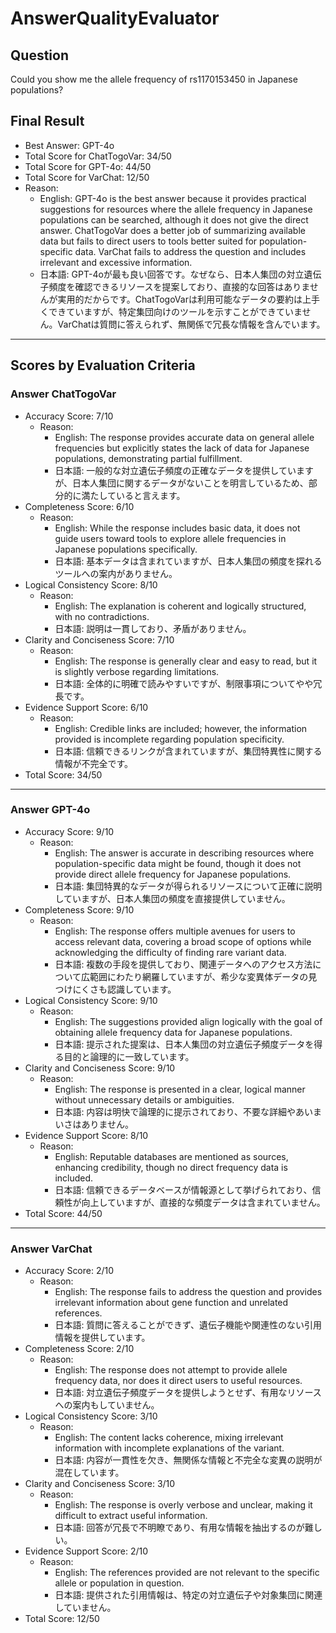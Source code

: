 # AnswerQualityEvaluator

## Question

Could you show me the allele frequency of rs1170153450 in Japanese populations?

## Final Result

- Best Answer: GPT-4o
- Total Score for ChatTogoVar: 34/50
- Total Score for GPT-4o: 44/50
- Total Score for VarChat: 12/50
- Reason:
  - English: GPT-4o is the best answer because it provides practical suggestions for resources where the allele frequency in Japanese populations can be searched, although it does not give the direct answer. ChatTogoVar does a better job of summarizing available data but fails to direct users to tools better suited for population-specific data. VarChat fails to address the question and includes irrelevant and excessive information.
  - 日本語: GPT-4oが最も良い回答です。なぜなら、日本人集団の対立遺伝子頻度を確認できるリソースを提案しており、直接的な回答はありませんが実用的だからです。ChatTogoVarは利用可能なデータの要約は上手くできていますが、特定集団向けのツールを示すことができていません。VarChatは質問に答えられず、無関係で冗長な情報を含んでいます。

---

## Scores by Evaluation Criteria

### Answer ChatTogoVar
- Accuracy Score: 7/10
  - Reason: 
    - English: The response provides accurate data on general allele frequencies but explicitly states the lack of data for Japanese populations, demonstrating partial fulfillment.
    - 日本語: 一般的な対立遺伝子頻度の正確なデータを提供していますが、日本人集団に関するデータがないことを明言しているため、部分的に満たしていると言えます。
- Completeness Score: 6/10
  - Reason: 
    - English: While the response includes basic data, it does not guide users toward tools to explore allele frequencies in Japanese populations specifically.
    - 日本語: 基本データは含まれていますが、日本人集団の頻度を探れるツールへの案内がありません。
- Logical Consistency Score: 8/10
  - Reason: 
    - English: The explanation is coherent and logically structured, with no contradictions.
    - 日本語: 説明は一貫しており、矛盾がありません。
- Clarity and Conciseness Score: 7/10
  - Reason: 
    - English: The response is generally clear and easy to read, but it is slightly verbose regarding limitations.
    - 日本語: 全体的に明確で読みやすいですが、制限事項についてやや冗長です。
- Evidence Support Score: 6/10
  - Reason: 
    - English: Credible links are included; however, the information provided is incomplete regarding population specificity.
    - 日本語: 信頼できるリンクが含まれていますが、集団特異性に関する情報が不完全です。
- Total Score: 34/50

---

### Answer GPT-4o
- Accuracy Score: 9/10
  - Reason: 
    - English: The answer is accurate in describing resources where population-specific data might be found, though it does not provide direct allele frequency for Japanese populations.
    - 日本語: 集団特異的なデータが得られるリソースについて正確に説明していますが、日本人集団の頻度を直接提供していません。
- Completeness Score: 9/10
  - Reason: 
    - English: The response offers multiple avenues for users to access relevant data, covering a broad scope of options while acknowledging the difficulty of finding rare variant data.
    - 日本語: 複数の手段を提供しており、関連データへのアクセス方法について広範囲にわたり網羅していますが、希少な変異体データの見つけにくさも認識しています。
- Logical Consistency Score: 9/10
  - Reason: 
    - English: The suggestions provided align logically with the goal of obtaining allele frequency data for Japanese populations.
    - 日本語: 提示された提案は、日本人集団の対立遺伝子頻度データを得る目的と論理的に一致しています。
- Clarity and Conciseness Score: 9/10
  - Reason: 
    - English: The response is presented in a clear, logical manner without unnecessary details or ambiguities.
    - 日本語: 内容は明快で論理的に提示されており、不要な詳細やあいまいさはありません。
- Evidence Support Score: 8/10
  - Reason: 
    - English: Reputable databases are mentioned as sources, enhancing credibility, though no direct frequency data is included.
    - 日本語: 信頼できるデータベースが情報源として挙げられており、信頼性が向上していますが、直接的な頻度データは含まれていません。
- Total Score: 44/50

---

### Answer VarChat
- Accuracy Score: 2/10
  - Reason: 
    - English: The response fails to address the question and provides irrelevant information about gene function and unrelated references.
    - 日本語: 質問に答えることができず、遺伝子機能や関連性のない引用情報を提供しています。
- Completeness Score: 2/10
  - Reason: 
    - English: The response does not attempt to provide allele frequency data, nor does it direct users to useful resources.
    - 日本語: 対立遺伝子頻度データを提供しようとせず、有用なリソースへの案内もしていません。
- Logical Consistency Score: 3/10
  - Reason: 
    - English: The content lacks coherence, mixing irrelevant information with incomplete explanations of the variant.
    - 日本語: 内容が一貫性を欠き、無関係な情報と不完全な変異の説明が混在しています。
- Clarity and Conciseness Score: 3/10
  - Reason: 
    - English: The response is overly verbose and unclear, making it difficult to extract useful information.
    - 日本語: 回答が冗長で不明瞭であり、有用な情報を抽出するのが難しい。
- Evidence Support Score: 2/10
  - Reason: 
    - English: The references provided are not relevant to the specific allele or population in question.
    - 日本語: 提供された引用情報は、特定の対立遺伝子や対象集団に関連していません。
- Total Score: 12/50